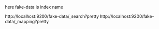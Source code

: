 here fake-data is index name

http://localhost:9200/fake-data/_search?pretty
http://localhost:9200/fake-data/_mapping?pretty